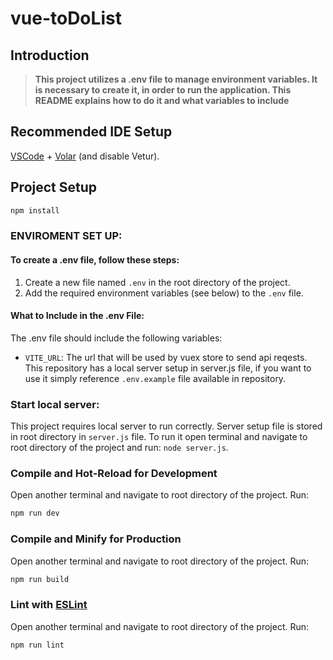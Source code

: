 # vue-toDoList

## Introduction
 > **This project utilizes a .env file to manage environment variables. It is necessary to create it, in order to run the application. This README explains how to do it and what variables to include**

## Recommended IDE Setup

[VSCode](https://code.visualstudio.com/) + [Volar](https://marketplace.visualstudio.com/items?itemName=Vue.volar) (and disable Vetur).

## Project Setup

```sh
npm install
```

### ENVIROMENT SET UP:   

#### To create a .env file, follow these steps:
1. Create a new file named `.env` in the root directory of the project.
2. Add the required environment variables (see below) to the `.env` file.

#### What to Include in the .env File:
The .env file should include the following variables:
- `VITE_URL`: The url that will be used by vuex store to send api reqests. This repository has a local server setup in server.js file, if you want to use it simply reference `.env.example` file available in repository.

### Start local server:

This project requires local server to run correctly. Server setup file is stored in root directory in `server.js` file. To run it open terminal and navigate to root directory of the project and run: `node server.js`.

### Compile and Hot-Reload for Development

Open another terminal and navigate to root directory of the project. Run:

```sh
npm run dev
```

### Compile and Minify for Production

Open another terminal and navigate to root directory of the project. Run:

```sh
npm run build
```

### Lint with [ESLint](https://eslint.org/)

Open another terminal and navigate to root directory of the project. Run:

```sh
npm run lint
```
